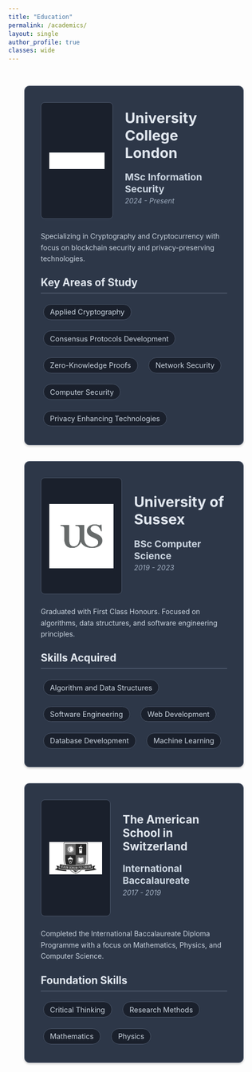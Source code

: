 ```yaml
---
title: "Education"
permalink: /academics/
layout: single
author_profile: true
classes: wide
---
```

<style>
  .academics {
    max-width: 1200px;
    margin: 0 auto;
    padding: 2rem;
  }
  
  .academic-institution {
    background: #2d3748;
    padding: 2rem;
    border-radius: 10px;
    box-shadow: 0 2px 4px rgba(0,0,0,0.2);
    border: 1px solid #4a5568;
    margin-bottom: 2rem;
  }
  
  .academic-institution__header {
    display: flex;
    align-items: center;
    margin-bottom: 1.5rem;
  }
  
  .academic-institution__logo {
    width: 200px;
    height: 200px;
    margin-right: 1.5rem;
    display: flex;
    align-items: center;
    justify-content: center;
    overflow: hidden;
    background: #1a202c;
    padding: 1rem;
    border-radius: 8px;
    border: 1px solid #4a5568;
  }
  
  .academic-institution__logo img {
    width: 100%;
    height: 100%;
    max-width: 100%;
    max-height: 100%;
    object-fit: contain;
    display: block;
  }
  
  .academic-institution__title {
    margin: 0 0 0.5rem 0;
    color: #e2e8f0;
    font-size: 1.8rem;
  }
  
  .academic-institution__degree {
    color: #cbd5e0;
    margin-bottom: 0.2rem;
    font-size: 1.2rem;
  }
  
  .academic-institution__date {
    color: #a0aec0;
    margin-top: 0;
    font-style: italic;
  }
  
  .academic-institution__description {
    margin-bottom: 1.5rem;
    color: #cbd5e0;
    line-height: 1.6;
  }
  
  .skill-tag {
    display: inline-block;
    background-color: #1a202c;
    color: #cbd5e0;
    padding: 0.4rem 0.8rem;
    margin: 0.3rem;
    border-radius: 20px;
    font-size: 0.9rem;
    border: 1px solid #4a5568;
    transition: transform 0.2s;
  }
  
  .skill-tag:hover {
    transform: translateX(5px);
    background: #2d3748;
  }
  
  .skills-title {
    margin: 0 0 1rem 0;
    font-size: 1.3rem;
    color: #e2e8f0;
    border-bottom: 2px solid #4a5568;
    padding-bottom: 0.5rem;
  }
  
  .skills-grid {
    display: flex;
    flex-wrap: wrap;
    gap: 0.75rem;
  }
  
  .section-divider {
    margin: 3rem 0;
    border: none;
    border-top: 2px solid #4a5568;
  }

  @media (max-width: 768px) {
    .academics {
      padding: 1rem;
    }
    
    .academic-institution__header {
      flex-direction: column;
      text-align: center;
    }
    
    .academic-institution__logo {
      margin: 0 0 1rem 0;
    }
  }
</style>

<div class="academics">
  <div class="academic-institution">
    <div class="academic-institution__header">
      <div class="academic-institution__logo">
        <img src="/assets/images/ucllogo.png" alt="UCL Logo">
      </div>
      <div class="academic-institution__title-container">
        <h2 class="academic-institution__title">University College London</h2>
        <p class="academic-institution__degree"><strong>MSc Information Security</strong></p>
        <p class="academic-institution__date">2024 - Present</p>
      </div>
    </div>
    <div class="academic-institution__content">
      <div class="academic-institution__description">
        <p>Specializing in Cryptography and Cryptocurrency with focus on blockchain security and privacy-preserving technologies.</p>
      </div>
      <div class="academic-institution__skills">
        <h3 class="skills-title">Key Areas of Study</h3>
        <div class="skills-grid">
          <div class="skill-tag">Applied Cryptography</div>
          <div class="skill-tag">Consensus Protocols Development</div>
          <div class="skill-tag">Zero-Knowledge Proofs</div>
          <div class="skill-tag">Network Security</div>
          <div class="skill-tag">Computer Security</div>
          <div class="skill-tag">Privacy Enhancing Technologies</div>
        </div>
      </div>
    </div>
  </div>


  <div class="academic-institution">
    <div class="academic-institution__header">
      <div class="academic-institution__logo">
        <img src="/assets/images/sussexlogo.png" alt="University of Sussex Logo">
      </div>
      <div class="academic-institution__title-container">
        <h2 class="academic-institution__title">University of Sussex</h2>
        <p class="academic-institution__degree"><strong>BSc Computer Science</strong></p>
        <p class="academic-institution__date">2019 - 2023</p>
      </div>
    </div>
    <div class="academic-institution__content">
      <div class="academic-institution__description">
        <p>Graduated with First Class Honours. Focused on algorithms, data structures, and software engineering principles.</p>
      </div>
      <div class="academic-institution__skills">
        <h3 class="skills-title">Skills Acquired</h3>
        <div class="skills-grid">
          <div class="skill-tag">Algorithm and Data Structures</div>
          <div class="skill-tag">Software Engineering</div>
          <div class="skill-tag">Web Development</div>
          <div class="skill-tag">Database Development</div>
          <div class="skill-tag">Machine Learning</div>
        </div>
      </div>
    </div>
  </div>

  <div class="academic-institution">
    <div class="academic-institution__header">
      <div class="academic-institution__logo">
        <img src="/assets/images/tasislogo.png" alt="TASIS Logo">
      </div>
      <div class="academic-institution__title-container">
        <h2 class="academic-institution__title" style="font-size: 1.4rem;">The American School in Switzerland</h2>
        <p class="academic-institution__degree"><strong>International Baccalaureate</strong></p>
        <p class="academic-institution__date">2017 - 2019</p>
      </div>
    </div>
    <div class="academic-institution__content">
      <div class="academic-institution__description">
        <p>Completed the International Baccalaureate Diploma Programme with a focus on Mathematics, Physics, and Computer Science.</p>
      </div>
      <div class="academic-institution__skills">
        <h3 class="skills-title">Foundation Skills</h3>
        <div class="skills-grid">
          <div class="skill-tag">Critical Thinking</div>
          <div class="skill-tag">Research Methods</div>
          <div class="skill-tag">Mathematics</div>
          <div class="skill-tag">Physics</div>
        </div>
      </div>
    </div>
  </div>
</div>

